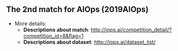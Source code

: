 The 2nd match for AIOps (2019AIOps)
--------

* More details:
	- **Descriptions about match**: http://iops.ai/competition_detail/?competition_id=8&flag=1
	- **Descriptions about dataset**: http://iops.ai/dataset_list/